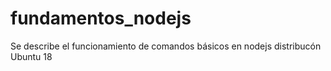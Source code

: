# fundamentos_nodejs
Se describe el funcionamiento de comandos básicos en nodejs distribucón Ubuntu 18
